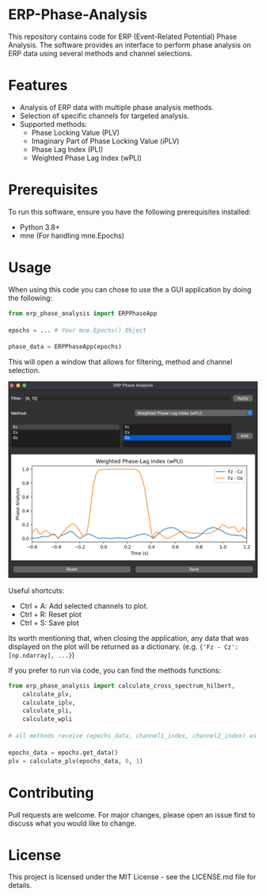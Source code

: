 # ERP-Phase-Analysis
This repository contains code for ERP (Event-Related Potential) Phase Analysis. The software provides an interface to perform phase analysis on ERP data using several methods and channel selections.

# Features
- Analysis of ERP data with multiple phase analysis methods.
- Selection of specific channels for targeted analysis.
- Supported methods:
    - Phase Locking Value (PLV)
    - Imaginary Part of Phase Locking Value (iPLV)
    - Phase Lag Index (PLI)
    - Weighted Phase Lag Index (wPLI)

# Prerequisites
To run this software, ensure you have the following prerequisites installed:

- Python 3.8+
- mne (For handling mne.Epochs)

# Usage
When using this code you can chose to use the a GUI application by doing the following:
```python
from erp_phase_analysis import ERPPhaseApp

epochs = ... # Your mne.Epochs() Object

phase_data = ERPPhaseApp(epochs)
```
This will open a window that allows for filtering, method and channel selection.

![Application](application.png)

Useful shortcuts:
- Ctrl + A: Add selected channels to plot.
- Ctrl + R: Reset plot
- Ctrl + S: Save plot

Its worth mentioning that, when closing the application, any data that was displayed on the plot will be returned as a dictionary. (e.g. `{'Fz - Cz': [np.ndarray], ...}`)

If you prefer to run via code, you can find the methods functions:
```python
from erp_phase_analysis import calculate_cross_spectrum_hilbert,
    calculate_plv,
    calculate_iplv,
    calculate_pli,
    calculate_wpli

# all methods receive (epochs_data, channel1_index, channel2_index) as inputs

epochs_data = epochs.get_data()
plv = calculate_plv(epochs_data, 0, 1)

```

# Contributing
Pull requests are welcome. For major changes, please open an issue first to discuss what you would like to change.

# License
This project is licensed under the MIT License - see the LICENSE.md file for details.

